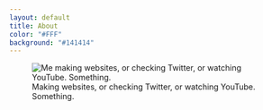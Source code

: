 ```yaml
---
layout: default
title: About
color: "#FFF"
background: "#141414"
---
```


<figure>
  <div class="media media-4-3">
    <img src="{{ site.baseurl }}/assets/images/photo.jpg" alt="Me making websites, or checking Twitter, or watching YouTube. Something.">
  </div>
  <figcaption>Making websites, or checking Twitter, or watching YouTube. Something.</figcaption>
</figure>